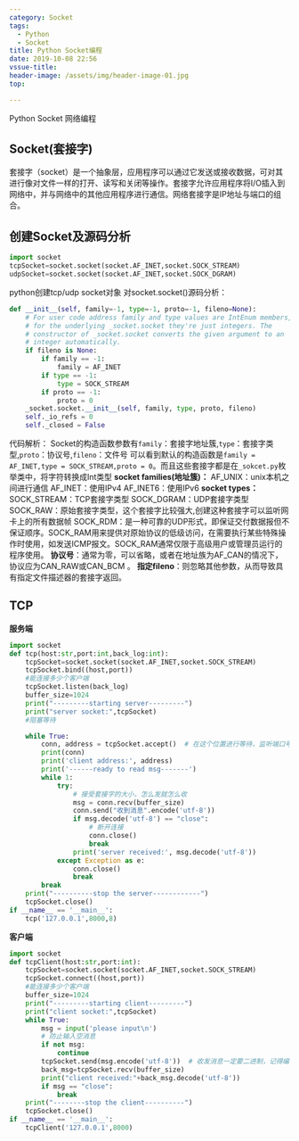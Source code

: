 ```yaml
---
category: Socket
tags:
  - Python
  - Socket
title: Python Socket编程
date: 2019-10-08 22:56
vssue-title:
header-image: /assets/img/header-image-01.jpg
top:

---
```

Python Socket 网络编程
<!-- more -->
## Socket(套接字)
套接字（socket）是一个抽象层，应用程序可以通过它发送或接收数据，可对其进行像对文件一样的打开、读写和关闭等操作。套接字允许应用程序将I/O插入到网络中，并与网络中的其他应用程序进行通信。网络套接字是IP地址与端口的组合。
## 创建Socket及源码分析
```python
import socket
tcpSocket=socket.socket(socket.AF_INET,socket.SOCK_STREAM)
udpSocket=socket.socket(socket.AF_INET,socket.SOCK_DGRAM)

```
python创建tcp/udp socket对象
对socket.socket()源码分析：
```python
def __init__(self, family=-1, type=-1, proto=-1, fileno=None):
    # For user code address family and type values are IntEnum members, but
    # for the underlying _socket.socket they're just integers. The
    # constructor of _socket.socket converts the given argument to an
    # integer automatically.
    if fileno is None:
        if family == -1:
            family = AF_INET
        if type == -1:
            type = SOCK_STREAM
        if proto == -1:
            proto = 0
    _socket.socket.__init__(self, family, type, proto, fileno)
    self._io_refs = 0
    self._closed = False
```
代码解析：
Socket的构造函数参数有`family`：套接字地址簇,`type`：套接字类型,`proto`：协议号,`fileno`：文件号
可以看到默认的构造函数是`family = AF_INET,type = SOCK_STREAM,proto = 0`。而且这些套接字都是在`_sokcet.py`枚举类中，将字符转换成Int类型
**socket families(地址簇)：**
AF_UNIX：unix本机之间进行通信
AF_INET：使用IPv4
AF_INET6：使用IPv6
**socket types：**
SOCK_STREAM：TCP套接字类型
SOCK_DGRAM：UDP套接字类型
SOCK_RAW：原始套接字类型，这个套接字比较强大,创建这种套接字可以监听网卡上的所有数据帧
SOCK_RDM：是一种可靠的UDP形式，即保证交付数据报但不保证顺序。SOCK_RAM用来提供对原始协议的低级访问，在需要执行某些特殊操作时使用，如发送ICMP报文。SOCK_RAM通常仅限于高级用户或管理员运行的程序使用。
**协议号**：通常为零，可以省略，或者在地址族为AF_CAN的情况下，协议应为CAN_RAW或CAN_BCM 。
**指定fileno**：则忽略其他参数，从而导致具有指定文件描述器的套接字返回。
## TCP
**服务端**
```python
import socket
def tcp(host:str,port:int,back_log:int):
    tcpSocket=socket.socket(socket.AF_INET,socket.SOCK_STREAM)
    tcpSocket.bind((host,port))
    #能连接多少个客户端
    tcpSocket.listen(back_log)
    buffer_size=1024
    print("---------starting server---------")
    print("server socket:",tcpSocket)
    #阻塞等待

    while True:
        conn, address = tcpSocket.accept()  # 在这个位置进行等待，监听端口号,返回一个新的client的socket
        print(conn)
        print('client address:', address)
        print('------ready to read msg-------')
        while 1:
            try:
                # 接受套接字的大小，怎么发就怎么收
                msg = conn.recv(buffer_size)
                conn.send("收到消息".encode('utf-8'))
                if msg.decode('utf-8') == "close":
                    # 断开连接
                    conn.close()
                    break
                print('server received:', msg.decode('utf-8'))
            except Exception as e:
                conn.close()
                break
        break
    print("----------stop the server------------")
    tcpSocket.close()
if __name__ == '__main__':
    tcp('127.0.0.1',8000,8)
```
**客户端**
```python
import socket
def tcpClient(host:str,port:int):
    tcpSocket=socket.socket(socket.AF_INET,socket.SOCK_STREAM)
    tcpSocket.connect((host,port))
    #能连接多少个客户端
    buffer_size=1024
    print("---------starting client---------")
    print("client socket:",tcpSocket)
    while True:
        msg = input('please input\n')
        # 防止输入空消息
        if not msg:
            continue
        tcpSocket.send(msg.encode('utf-8'))  # 收发消息一定要二进制，记得编码
        back_msg=tcpSocket.recv(buffer_size)
        print("client received:"+back_msg.decode('utf-8'))
        if msg == "close":
            break
    print("--------stop the client----------")
    tcpSocket.close()
if __name__ == '__main__':
    tcpClient('127.0.0.1',8000)

```
